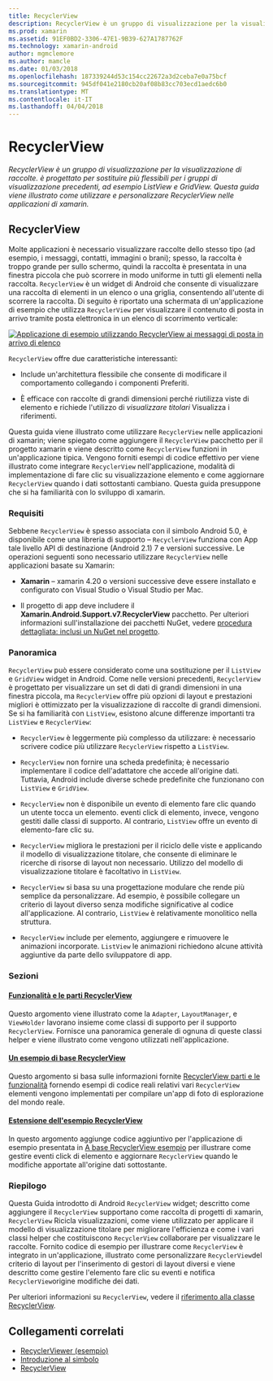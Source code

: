 ```yaml
---
title: RecyclerView
description: RecyclerView è un gruppo di visualizzazione per la visualizzazione di raccolte. è progettato per sostituire più flessibili per i gruppi di visualizzazione precedenti, ad esempio ListView e GridView.  Questa guida viene illustrato come utilizzare e personalizzare RecyclerView nelle applicazioni di xamarin.
ms.prod: xamarin
ms.assetid: 91EF0BD2-3306-47E1-9B39-627A1787762F
ms.technology: xamarin-android
author: mgmclemore
ms.author: mamcle
ms.date: 01/03/2018
ms.openlocfilehash: 187339244d53c154cc22672a3d2ceba7e0a75bcf
ms.sourcegitcommit: 945df041e2180cb20af08b83cc703ecd1aedc6b0
ms.translationtype: MT
ms.contentlocale: it-IT
ms.lasthandoff: 04/04/2018
---
```

# <a name="recyclerview"></a>RecyclerView

_RecyclerView è un gruppo di visualizzazione per la visualizzazione di raccolte. è progettato per sostituire più flessibili per i gruppi di visualizzazione precedenti, ad esempio ListView e GridView.  Questa guida viene illustrato come utilizzare e personalizzare RecyclerView nelle applicazioni di xamarin._

## <a name="recyclerview"></a>RecyclerView

Molte applicazioni è necessario visualizzare raccolte dello stesso tipo (ad esempio, i messaggi, contatti, immagini o brani); spesso, la raccolta è troppo grande per sullo schermo, quindi la raccolta è presentata in una finestra piccola che può scorrere in modo uniforme in tutti gli elementi nella raccolta.
`RecyclerView` è un widget di Android che consente di visualizzare una raccolta di elementi in un elenco o una griglia, consentendo all'utente di scorrere la raccolta. Di seguito è riportato una schermata di un'applicazione di esempio che utilizza `RecyclerView` per visualizzare il contenuto di posta in arrivo tramite posta elettronica in un elenco di scorrimento verticale:

[![Applicazione di esempio utilizzando RecyclerView ai messaggi di posta in arrivo di elenco](images/01-recyclerview-example-sml.png)](images/01-recyclerview-example.png#lightbox)

`RecyclerView` offre due caratteristiche interessanti:

-  Include un'architettura flessibile che consente di modificare il comportamento collegando i componenti Preferiti.

-  È efficace con raccolte di grandi dimensioni perché riutilizza viste di elemento e richiede l'utilizzo di *visualizzare titolari* Visualizza i riferimenti.

Questa guida viene illustrato come utilizzare `RecyclerView` nelle applicazioni di xamarin; viene spiegato come aggiungere il `RecyclerView` pacchetto per il progetto xamarin e viene descritto come `RecyclerView` funzioni in un'applicazione tipica. Vengono forniti esempi di codice effettivo per viene illustrato come integrare `RecyclerView` nell'applicazione, modalità di implementazione di fare clic su visualizzazione elemento e come aggiornare `RecyclerView` quando i dati sottostanti cambiano. Questa guida presuppone che si ha familiarità con lo sviluppo di xamarin.


### <a name="requirements"></a>Requisiti

Sebbene `RecyclerView` è spesso associata con il simbolo Android 5.0, è disponibile come una libreria di supporto &ndash; `RecyclerView` funziona con App tale livello API di destinazione (Android 2.1) 7 e versioni successive. Le operazioni seguenti sono necessario utilizzare `RecyclerView` nelle applicazioni basate su Xamarin:

-  **Xamarin** &ndash; xamarin 4.20 o versioni successive deve essere installato e configurato con Visual Studio o Visual Studio per Mac.

-  Il progetto di app deve includere il **Xamarin.Android.Support.v7.RecyclerView** pacchetto. Per ulteriori informazioni sull'installazione dei pacchetti NuGet, vedere [procedura dettagliata: inclusi un NuGet nel progetto](https://docs.microsoft.com/visualstudio/mac/nuget-walkthrough).


### <a name="overview"></a>Panoramica

`RecyclerView` può essere considerato come una sostituzione per il `ListView` e `GridView` widget in Android. Come nelle versioni precedenti, `RecyclerView` è progettato per visualizzare un set di dati di grandi dimensioni in una finestra piccola, ma `RecyclerView` offre più opzioni di layout e prestazioni migliori è ottimizzato per la visualizzazione di raccolte di grandi dimensioni. Se si ha familiarità con `ListView`, esistono alcune differenze importanti tra `ListView` e `RecyclerView`:

-   `RecyclerView` è leggermente più complesso da utilizzare: è necessario scrivere codice più utilizzare `RecyclerView` rispetto a `ListView`.

-   `RecyclerView` non fornire una scheda predefinita; è necessario implementare il codice dell'adattatore che accede all'origine dati. Tuttavia, Android include diverse schede predefinite che funzionano con `ListView` e `GridView`.

-   `RecyclerView` non è disponibile un evento di elemento fare clic quando un utente tocca un elemento. eventi click di elemento, invece, vengono gestiti dalle classi di supporto. Al contrario, `ListView` offre un evento di elemento-fare clic su.

-   `RecyclerView` migliora le prestazioni per il riciclo delle viste e applicando il modello di visualizzazione titolare, che consente di eliminare le ricerche di risorse di layout non necessario. Utilizzo del modello di visualizzazione titolare è facoltativo in `ListView`.

-   `RecyclerView` si basa su una progettazione modulare che rende più semplice da personalizzare. Ad esempio, è possibile collegare un criterio di layout diverso senza modifiche significative al codice all'applicazione.
    Al contrario, `ListView` è relativamente monolitico nella struttura.

-   `RecyclerView` include per elemento, aggiungere e rimuovere le animazioni incorporate. `ListView` le animazioni richiedono alcune attività aggiuntive da parte dello sviluppatore di app.


### <a name="sections"></a>Sezioni

#### <a name="recyclerview-parts-and-functionalityandroiduser-interfacelayoutsrecycler-viewparts-and-functionalitymd"></a>[Funzionalità e le parti RecyclerView](~/android/user-interface/layouts/recycler-view/parts-and-functionality.md)

Questo argomento viene illustrato come la `Adapter`, `LayoutManager`, e `ViewHolder` lavorano insieme come classi di supporto per il supporto `RecyclerView`.
Fornisce una panoramica generale di ognuna di queste classi helper e viene illustrato come vengono utilizzati nell'applicazione.

#### <a name="a-basic-recyclerview-exampleandroiduser-interfacelayoutsrecycler-viewrecyclerview-examplemd"></a>[Un esempio di base RecyclerView](~/android/user-interface/layouts/recycler-view/recyclerview-example.md)

Questo argomento si basa sulle informazioni fornite [RecyclerView parti e le funzionalità](~/android/user-interface/layouts/recycler-view/parts-and-functionality.md) fornendo esempi di codice reali relativi vari `RecyclerView` elementi vengono implementati per compilare un'app di foto di esplorazione del mondo reale.

#### <a name="extending-the-recyclerview-exampleandroiduser-interfacelayoutsrecycler-viewextending-the-examplemd"></a>[Estensione dell'esempio RecyclerView](~/android/user-interface/layouts/recycler-view/extending-the-example.md)

In questo argomento aggiunge codice aggiuntivo per l'applicazione di esempio presentata in [A base RecyclerView esempio](~/android/user-interface/layouts/recycler-view/recyclerview-example.md) per illustrare come gestire eventi click di elemento e aggiornare `RecyclerView` quando le modifiche apportate all'origine dati sottostante.


### <a name="summary"></a>Riepilogo

Questa Guida introdotto di Android `RecyclerView` widget; descritto come aggiungere il `RecyclerView` supportano come raccolta di progetti di xamarin, `RecyclerView` Ricicla visualizzazioni, come viene utilizzato per applicare il modello di visualizzazione titolare per migliorare l'efficienza e come i vari classi helper che costituiscono `RecyclerView` collaborare per visualizzare le raccolte. Fornito codice di esempio per illustrare come `RecyclerView` è integrato in un'applicazione, illustrato come personalizzare `RecyclerView`del criterio di layout per l'inserimento di gestori di layout diversi e viene descritto come gestire l'elemento fare clic su eventi e notifica `RecyclerView`origine modifiche dei dati.

Per ulteriori informazioni su `RecyclerView`, vedere il [riferimento alla classe RecyclerView](https://developer.android.com/reference/android/support/v7/widget/RecyclerView.html).


## <a name="related-links"></a>Collegamenti correlati

- [RecyclerViewer (esempio)](https://developer.xamarin.com/samples/monodroid/android5.0/RecyclerViewer)
- [Introduzione al simbolo](~/android/platform/lollipop.md)
- [RecyclerView](https://developer.android.com/reference/android/support/v7/widget/RecyclerView.html)
